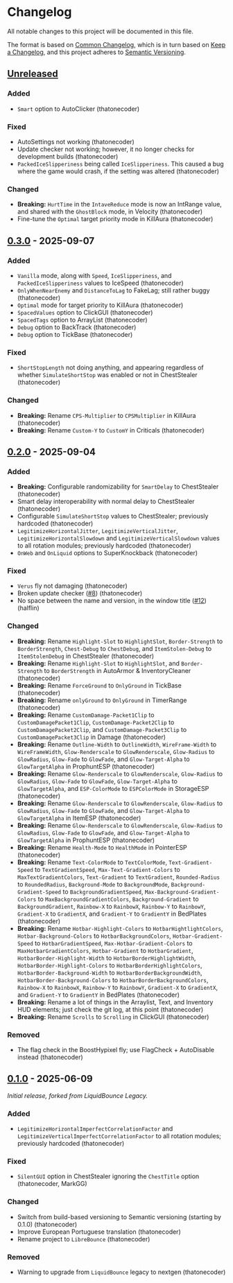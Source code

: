 # Changelog

All notable changes to this project will be documented in this file.

The format is based on [Common Changelog](https://common-changelog.org), which is in turn based on [Keep a Changelog](https://keepachangelog.com/en/1.1.0/), and this project adheres to [Semantic Versioning](https://semver.org/spec/v2.0.0.html).

## [Unreleased]

### Added

- `Smart` option to AutoClicker (thatonecoder)

### Fixed

- AutoSettings not working (thatonecoder)
- Update checker not working; however, it no longer checks for development builds (thatonecoder)
- `PackedIceSlipperiness` being called `IceSlipperiness`. This caused a bug where the game would crash, if the setting was altered (thatonecoder)

### Changed

- **Breaking:** `HurtTime` in the `IntaveReduce` mode is now an IntRange value, and shared with the `GhostBlock` mode, in Velocity (thatonecoder)
- Fine-tune the `Optimal` target priority mode in KillAura (thatonecoder)

## [0.3.0] - 2025-09-07

### Added

- `Vanilla` mode, along with `Speed`, `IceSlipperiness`, and `PackedIceSlipperiness` values to IceSpeed (thatonecoder)
- `OnlyWhenNearEnemy` and `DistanceToLag` to FakeLag; still rather buggy (thatonecoder)
- `Optimal` mode for target priority to KillAura (thatonecoder)
- `SpacedValues` option to ClickGUI (thatonecoder)
- `SpacedTags` option to ArrayList (thatonecoder)
- `Debug` option to BackTrack (thatonecoder)
- `Debug` option to TickBase (thatonecoder)

### Fixed

- `ShortStopLength` not doing anything, and appearing regardless of whether `SimulateShortStop` was enabled or not in ChestStealer (thatonecoder)

### Changed

- **Breaking:** Rename `CPS-Multiplier` to `CPSMultiplier` in KillAura (thatonecoder)
- **Breaking:** Rename `Custom-Y` to `CustomY` in Criticals (thatonecoder)

## [0.2.0] - 2025-09-04

### Added

- **Breaking:** Configurable randomizability for `SmartDelay` to ChestStealer (thatonecoder)
- Smart delay interoperability with normal delay to ChestStealer (thatonecoder)
- Configurable `SimulateShortStop` values to ChestStealer; previously hardcoded (thatonecoder)
- `LegitimizeHorizontalJitter`, `LegitimizeVerticalJitter`, `LegitimizeHorizontalSlowdown` and `LegitimizeVerticalSlowdown` values to all rotation modules; previously hardcoded (thatonecoder)
- `OnWeb` and `OnLiquid` options to SuperKnockback (thatonecoder)

### Fixed

- `Verus` fly not damaging (thatonecoder)
- Broken update checker ([#8](https://github.com/LibreBounce/LibreBounce/pull/8)) (thatonecoder)
- No space between the name and version, in the window title ([#12](https://github.com/LibreBounce/LibreBounce/pull/12)) (halflin)

### Changed

- **Breaking:** Rename `Highlight-Slot` to `HighlightSlot`, `Border-Strength` to `BorderStrength`, `Chest-Debug` to `ChestDebug`, and `ItemStolen-Debug` to `ItemStolenDebug` in ChestStealer (thatonecoder)
- **Breaking:** Rename `Highlight-Slot` to `HighlightSlot`, and `Border-Strength` to `BorderStrength` in AutoArmor & InventoryCleaner (thatonecoder)
- **Breaking:** Rename `ForceGround` to `OnlyGround` in TickBase (thatonecoder)
- **Breaking:** Rename `onlyGround` to `OnlyGround` in TimerRange (thatonecoder)
- **Breaking:** Rename `CustomDamage-Packet1Clip` to `CustomDamagePacket1Clip`, `CustomDamage-Packet2Clip` to `CustomDamagePacket2Clip`, and `CustomDamage-Packet3Clip` to `CustomDamagePacket3Clip` in Damage (thatonecoder)
- **Breaking:** Rename  `Outline-Width` to `OutlineWidth`, `WireFrame-Width` to `WireFrameWidth`, `Glow-Renderscale` to `GlowRenderscale`, `Glow-Radius` to `GlowRadius`, `Glow-Fade` to `GlowFade`, and `Glow-Target-Alpha` to `GlowTargetAlpha` in ProphuntESP (thatonecoder)
- **Breaking:** Rename `Glow-Renderscale` to `GlowRenderscale`, `Glow-Radius` to `GlowRadius`, `Glow-Fade` to `GlowFade`, `Glow-Target-Alpha` to `GlowTargetAlpha`, and `ESP-ColorMode` to `ESPColorMode` in StorageESP (thatonecoder)
- **Breaking:** Rename `Glow-Renderscale` to `GlowRenderscale`, `Glow-Radius` to `GlowRadius`, `Glow-Fade` to `GlowFade`, and `Glow-Target-Alpha` to `GlowTargetAlpha` in ItemESP (thatonecoder)
- **Breaking:** Rename `Glow-Renderscale` to `GlowRenderscale`, `Glow-Radius` to `GlowRadius`, `Glow-Fade` to `GlowFade`, and `Glow-Target-Alpha` to `GlowTargetAlpha` in ProphuntESP (thatonecoder)
- **Breaking:** Rename `Health-Mode` to `HealthMode` in PointerESP (thatonecoder)
- **Breaking:** Rename `Text-ColorMode` to `TextColorMode`, `Text-Gradient-Speed` to `TextGradientSpeed`, `Max-Text-Gradient-Colors` to `MaxTextGradientColors`, `Text-Gradient` to `TextGradient`, `Rounded-Radius` to `RoundedRadius`, `Background-Mode` to `BackgroundMode`, `Background-Gradient-Speed` to `BackgroundGradientSpeed`, `Max-Background-Gradient-Colors` to `MaxBackgroundGradientColors`, `Background-Gradient` to `BackgroundGradient`, `Rainbow-X` to `RainbowX`, `Rainbow-Y` to `RainbowY`, `Gradient-X` to `GradientX`, and `Gradient-Y` to `GradientY` in BedPlates (thatonecoder)
- **Breaking:** Rename `Hotbar-Highlight-Colors` to `HotbarHightlightColors`, `Hotbar-Background-Colors` to `HotbarBackgroundColors`, `Hotbar-Gradient-Speed` to `HotbarGradientSpeed`, `Max-Hotbar-Gradient-Colors` to `MaxHotbarGradientColors`, `Hotbar-Gradient` to `HotbarGradient`, `HotbarBorder-Highlight-Width` to `HotbarBorderHighlightWidth`, `HotbarBorder-Highlight-Colors` to `HotbarBorderHighlightColors`, `HotbarBorder-Background-Width` to `HotbarBorderBackgroundWidth`, `HotbarBorder-Background-Colors` to `HotbarBorderBackgroundColors`, `Rainbow-X` to `RainbowX`, `Rainbow-Y` to `RainbowY`, `Gradient-X` to `GradientX`, and `Gradient-Y` to `GradientY` in BedPlates (thatonecoder)
- **Breaking:** Rename a lot of things in the Arraylist, Text, and Inventory HUD elements; just check the git log, at this point (thatonecoder)
- **Breaking:** Rename `Scrolls` to `Scrolling` in ClickGUI (thatonecoder)

### Removed

- The flag check in the BoostHypixel fly; use FlagCheck + AutoDisable instead (thatonecoder)

## [0.1.0] - 2025-06-09

_Initial release, forked from LiquidBounce Legacy._

### Added

- `LegitimizeHorizontalImperfectCorrelationFactor` and `LegitimizeVerticalImperfectCorrelationFactor` to all rotation modules; previously hardcoded (thatonecoder)

### Fixed

- `SilentGUI` option in ChestStealer ignoring the `ChestTitle` option (thatonecoder, MarkGG)

### Changed

- Switch from build-based versioning to Semantic versioning (starting by 0.1.0) (thatonecoder)
- Improve European Portuguese translation (thatonecoder)
- Rename project to `LibreBounce` (thatonecoder)

### Removed

- Warning to upgrade from `LiquidBounce` legacy to nextgen (thatonecoder)

[unreleased]: https://github.com/LibreBounce/LibreBounce/compare/v0.2.0...HEAD
[0.3.0]: https://github.com/LibreBounce/LibreBounce/compare/v0.2.0...v0.3.0
[0.2.0]: https://github.com/LibreBounce/LibreBounce/compare/v0.1.0...v0.2.0
[0.1.0]: https://github.com/LibreBounce/LibreBounce/releases/tag/v0.1.0
